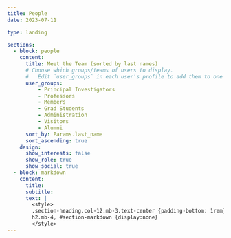 ```yaml
---
title: People
date: 2023-07-11

type: landing

sections:
  - block: people
    content:
      title: Meet the Team (sorted by last names)
      # Choose which groups/teams of users to display.
      #   Edit `user_groups` in each user's profile to add them to one or more of these groups.
      user_groups:
          - Principal Investigators
          - Professors
          - Members
          - Grad Students
          - Administration
          - Visitors
          - Alumni
      sort_by: Params.last_name
      sort_ascending: true
    design:
      show_interests: false
      show_role: true
      show_social: true
  - block: markdown                                                                                                                                                                                                                            
    content:                                                                                                                                                                                                                                   
      title:                                                                                                                                                                                                                                   
      subtitle:                                                                                                                                                                                                                                
      text: | 
        <style>
        .section-heading.col-12.mb-3.text-center {padding-bottom: 1rem}
        h2.mb-4, #section-markdown {display:none}
        </style> 
---
```


